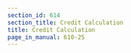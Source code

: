 ```yaml
---
section_id: 614
section_title: Credit Calculation
title: Credit Calculation
page_in_manual: 610-25
---
```

